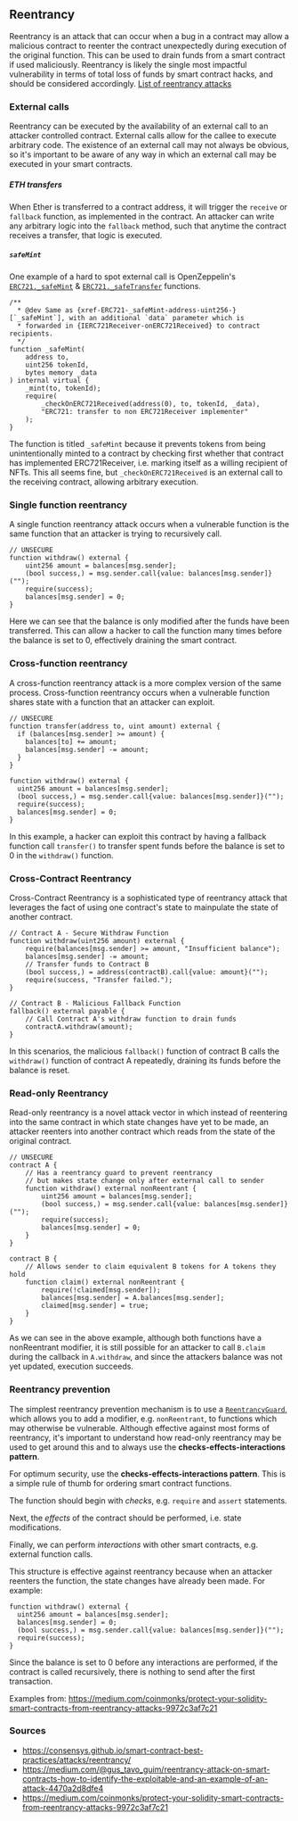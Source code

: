 ## Reentrancy

Reentrancy is an attack that can occur when a bug in a contract may allow a malicious contract to reenter the contract unexpectedly during execution of the original function. This can be used to drain funds from a smart contract if used maliciously. Reentrancy is likely the single most impactful vulnerability in terms of total loss of funds by smart contract hacks, and should be considered accordingly. [List of reentrancy attacks](https://github.com/pcaversaccio/reentrancy-attacks)

### External calls

Reentrancy can be executed by the availability of an external call to an attacker controlled contract. External calls allow for the callee to execute arbitrary code. The existence of an external call may not always be obvious, so it's important to be aware of any way in which an external call may be executed in your smart contracts.

##### ETH transfers

When Ether is transferred to a contract address, it will trigger the `receive` or `fallback` function, as implemented in the contract. An attacker can write any arbitrary logic into the `fallback` method, such that anytime the contract receives a transfer, that logic is executed. 

##### `safeMint`

One example of a hard to spot external call is OpenZeppelin's [`ERC721._safeMint`](https://github.com/OpenZeppelin/openzeppelin-contracts/blob/3f610ebc25480bf6145e519c96e2f809996db8ed/contracts/token/ERC721/ERC721.sol#L244) & [`ERC721._safeTransfer`](https://github.com/OpenZeppelin/openzeppelin-contracts/blob/3f610ebc25480bf6145e519c96e2f809996db8ed/contracts/token/ERC721/ERC721.sol#L190) functions.

```
/**
  * @dev Same as {xref-ERC721-_safeMint-address-uint256-}[`_safeMint`], with an additional `data` parameter which is
  * forwarded in {IERC721Receiver-onERC721Received} to contract recipients.
  */
function _safeMint(
    address to,
    uint256 tokenId,
    bytes memory _data
) internal virtual {
    _mint(to, tokenId);
    require(
        _checkOnERC721Received(address(0), to, tokenId, _data),
        "ERC721: transfer to non ERC721Receiver implementer"
    );
}
```

The function is titled `_safeMint` because it prevents tokens from being unintentionally minted to a contract by checking first whether that contract has implemented ERC721Receiver, i.e. marking itself as a willing recipient of NFTs. This all seems fine, but `_checkOnERC721Received` is an external call to the receiving contract, allowing arbitrary execution.

### Single function reentrancy

A single function reentrancy attack occurs when a vulnerable function is the same function that an attacker is trying to recursively call.

```
// UNSECURE
function withdraw() external {
    uint256 amount = balances[msg.sender];
    (bool success,) = msg.sender.call{value: balances[msg.sender]}("");
    require(success);
    balances[msg.sender] = 0;
}
```

Here we can see that the balance is only modified after the funds have been transferred. This can allow a hacker to call the function many times before the balance is set to 0, effectively draining the smart contract.

### Cross-function reentrancy

A cross-function reentrancy attack is a more complex version of the same process. Cross-function reentrancy occurs when a vulnerable function shares state with a function that an attacker can exploit.

```
// UNSECURE
function transfer(address to, uint amount) external {
  if (balances[msg.sender] >= amount) {
    balances[to] += amount;
    balances[msg.sender] -= amount;
  }
}

function withdraw() external {
  uint256 amount = balances[msg.sender];
  (bool success,) = msg.sender.call{value: balances[msg.sender]}("");
  require(success);
  balances[msg.sender] = 0;
}
```

In this example, a hacker can exploit this contract by having a fallback function call `transfer()` to transfer spent funds before the balance is set to 0 in the `withdraw()` function.

### Cross-Contract Reentrancy 

Cross-Contract Reentrancy is a sophisticated type of reentrancy attack that leverages the fact of using one contract's state to mainpulate the state of another contract.

```
// Contract A - Secure Withdraw Function
function withdraw(uint256 amount) external {
    require(balances[msg.sender] >= amount, "Insufficient balance");
    balances[msg.sender] -= amount;
    // Transfer funds to Contract B
    (bool success,) = address(contractB).call{value: amount}("");
    require(success, "Transfer failed.");
}

// Contract B - Malicious Fallback Function
fallback() external payable {
    // Call Contract A's withdraw function to drain funds
    contractA.withdraw(amount);
}
```

In this scenarios, the malicious `fallback()` function of contract B calls the `withdraw()` function of contract A repeatedly, draining its funds before the balance is reset. 
### Read-only Reentrancy

Read-only reentrancy is a novel attack vector in which instead of reentering into the same contract in which state changes have yet to be made, an attacker reenters into another contract which reads from the state of the original contract.

```
// UNSECURE
contract A {
	// Has a reentrancy guard to prevent reentrancy
	// but makes state change only after external call to sender
	function withdraw() external nonReentrant {
		uint256 amount = balances[msg.sender];
		(bool success,) = msg.sender.call{value: balances[msg.sender]}("");
		require(success);
		balances[msg.sender] = 0;
	}
}

contract B {
	// Allows sender to claim equivalent B tokens for A tokens they hold
	function claim() external nonReentrant {
		require(!claimed[msg.sender]);
		balances[msg.sender] = A.balances[msg.sender];
		claimed[msg.sender] = true;
	}
}
```

As we can see in the above example, although both functions have a nonReentrant modifier, it is still possible for an attacker to call `B.claim` during the callback in `A.withdraw`, and since the attackers balance was not yet updated, execution succeeds.

### Reentrancy prevention

The simplest reentrancy prevention mechanism is to use a [`ReentrancyGuard`](https://github.com/OpenZeppelin/openzeppelin-contracts/blob/master/contracts/security/ReentrancyGuard.sol), which allows you to add a modifier, e.g. `nonReentrant`, to functions which may otherwise be vulnerable. Although effective against most forms of reentrancy, it's important to understand how read-only reentrancy may be used to get around this and to always use the **checks-effects-interactions pattern**.

For optimum security, use the **checks-effects-interactions pattern**. This is a simple rule of thumb for ordering smart contract functions.

The function should begin with *checks*, e.g. `require` and `assert` statements.

Next, the *effects* of the contract should be performed, i.e. state modifications.

Finally, we can perform *interactions* with other smart contracts, e.g. external function calls.

This structure is effective against reentrancy because when an attacker reenters the function, the state changes have already been made. For example:

```
function withdraw() external {
  uint256 amount = balances[msg.sender];
  balances[msg.sender] = 0;
  (bool success,) = msg.sender.call{value: balances[msg.sender]}("");
  require(success);
}
```

Since the balance is set to 0 before any interactions are performed, if the contract is called recursively, there is nothing to send after the first transaction.


Examples from: https://medium.com/coinmonks/protect-your-solidity-smart-contracts-from-reentrancy-attacks-9972c3af7c21


### Sources

- https://consensys.github.io/smart-contract-best-practices/attacks/reentrancy/
- https://medium.com/@gus_tavo_guim/reentrancy-attack-on-smart-contracts-how-to-identify-the-exploitable-and-an-example-of-an-attack-4470a2d8dfe4
- https://medium.com/coinmonks/protect-your-solidity-smart-contracts-from-reentrancy-attacks-9972c3af7c21
